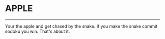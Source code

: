 # APPLE

---

Your the apple and get chased by the snake. If you make the snake commit sodoku you win. That's about it.
